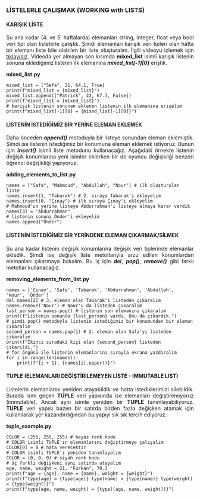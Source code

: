<h3>LİSTELERLE ÇALIŞMAK (WORKING with LISTS)</h3>

<h4>KARIŞIK LİSTE</h4>
<p align="justify">Şu ana kadar (4. ve 5. haftalarda) elemanları string, integer, float veya bool veri tipi olan listelerle çalıştık. Şimdi elemanları karışık veri tipleri olan hatta bir elemanı liste bile olabilen bir liste oluşturalım. İlgili videoyu izlemek için <a href="https://www.youtube.com/watch?v=ZvD-vRrwTZA">tıklayınız</a>. Videoda yer almayan son kısımda <b>mixed_list</b> isimli karışık listenin sonuna eklediğimiz listenin ilk elemanına <b><i>mixed_list[-1][0]</i></b> eriştik.</p>

<b>mixed_list.py</b>

```
mixed_list = ["Sefa", 21, 64.1, True]
print(f"mixed_list = {mixed_list}")
mixed_list.append(["Patrick", 22, 67.3, False])
print(f"mixed_list = {mixed_list}")
# karışık listenin sonunan eklenen listenin ilk elemanına erişelim
print(f"mixed_list[-1][0] = {mixed_list[-1][0]}")
```

<h4>LİSTENİN İSTEDİĞİMİZ BİR YERİNE ELEMAN EKLEMEK</h4>

<p align="justify">Daha önceden <b><i>append()</i></b> metoduyla bir listeye sonundan eleman eklemiştik. Şimdi ise listenin istediğimiz bir konumuna eleman eklemek istiyoruz. Bunun için <b><i>insert()</i></b> isimli liste metodunu kullanacağız. Aşağıdaki örnekte listenin değişik konumlarına yeni isimler eklerken bir de oyuncu değişikliği benzeri öğrenci değişikliği yapıyoruz.</p>

<b>adding_elements_to_list.py</b>

```
names = ["Safa", "Mahmoud", "Abdullah", "Nour"] # ilk oluşturulan liste
names.insert(1, "Tabarak") # 2. sıraya Tabarak'ı ekleyelim
names.insert(0, "Çınay") # ilk sıraya Çınay'ı ekleyelim
# Mahmoud'un yerine listeye Abdurrahman'ı listeye almaya karar verdik
names[3] = "Abdurrahman"
# listenin sonuna Önder'i ekleyelim
names.append("Önder")
```

<h4>LİSTENİN İSTEDİĞİMİZ BİR YERİNDENE ELEMAN ÇIKARMAK/SİLMEK</h4>

<p align="justify">Şu ana kadar listenin değişik konumlarına değişik veri tiplerinde elemanlar ekledik. Şimdi ise değişik liste metotlarıyla arzu edilen konumlardan elemanları çıkarmaya bakalım. Bu iş için <b><i>del</i></b>, <b><i>pop()</i></b>, <b><i>remove()</i></b> gibi farklı metotlar kullanacağız.</p>

<b>removing_elements_from_list.py</b>

```
names = ['Çınay', 'Safa', 'Tabarak', 'Abdurrahman', 'Abdullah', 'Nour', 'Önder']
del names[2] # 3. eleman olan Tabarak'i listeden çıkaralım
names.remove('Nour') # Nour'u da listeden çıkaralım
last_person = names.pop() # listenin son elemanını çıkaralım
print(f"Listenin sonunda {last_person} vardı. Onu da çıkardık.")
# şimdi pop() metoduyla listenin istediğimiz bir konumundan bir eleman çıkaralım
second_person = names.pop(1) # 2. eleman olan Safa'yı listeden çıkaralım
print(f"İkinci sıradaki kişi olan {second_person} listeden çıkarıldı.")
# for öngüsü ile listenin elemanlarını sırayla ekrana yazdıralım
for i in range(len(names)):
    print(f"{i + 1}. {names[i].upper()}")
```

<h4>TUPLE (ELEMANLARI DEĞİŞTİRİLEMEYEN LİSTE - IMMUTABLE LIST)</h4>

<p align="justify">Listelerin elemanlarını yeniden atayabildik ve hatta istediklerimizi silebildik. Burada ismi geçen <b>TUPLE</b> veri yapısında ise elemanları değiştiremiyoruz (immutable). Ancak aynı isimle yeniden bir <b>TUPLE</b> tanımlayabiliyoruz. <b>TUPLE</b> veri yapısı bazen bir satırda birden fazla değişken atamak için kullanılarak yer kazandırdığından bu yapıyı sık sık tercih ediyoruz.</p>

<b>tuple_example.py</b>

```
COLOR = (255, 255, 255) # beyaz renk kodu
# COLOR isimli TUPLE'ın elemanlarını değiştirmeye çalışalım
COLOR[0] = 0 # hata verecektir
# COLOR isimli TUPLE'ı yeniden tanımlayalım
COLOR = (0, 0, 0) # siyah renk kodu
# üç farklı değişkeni aynı satırda atayalım
age, name, weight = 21, "Furkan", 70.3
print(f"age = {age}, name = {name}, weight = {weight}")
print(f"type(age) = {type(age)} type(name) = {type(name)} type(weight) = {type(weight)}")
print(f"type(age, name, weight) = {type((age, name, weight))}")
```
